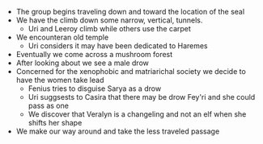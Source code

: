 <!-- TITLE: 2019 11 30 -->
<!-- SUBTITLE: A quick summary of 2019 11 30 -->


* The group begins traveling down and toward the location of the seal
* We have the climb down some narrow, vertical, tunnels.
	* Uri and Leeroy climb while others use the carpet
* We encounteran old temple
	* Uri considers it may have been dedicated to Haremes
* Eventually we come across a mushroom forest
* After looking about we see a male drow
* Concerned for the xenophobic and matriarichal society we decide to have the women take lead
	* Fenius tries to disguise Sarya as a drow
	* Uri suggsests to Casira that there may be drow Fey'ri and she could pass as one
	* We discover that Veralyn is a changeling and not an elf when she shifts her shape
* We make our way around and take the less traveled passage